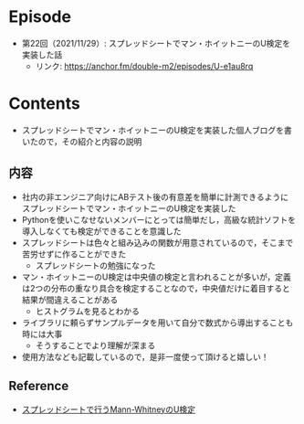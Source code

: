 # Episode
- 第22回（2021/11/29）: スプレッドシートでマン・ホイットニーのU検定を実装した話
  - リンク: https://anchor.fm/double-m2/episodes/U-e1au8rq

# Contents
- スプレッドシートでマン・ホイットニーのU検定を実装した個人ブログを書いたので，その紹介と内容の説明

## 内容
- 社内の非エンジニア向けにABテスト後の有意差を簡単に計測できるようにスプレッドシートでマン・ホイットニーのU検定を実装した
- Pythonを使いこなせないメンバーにとっては簡単だし，高級な統計ソフトを導入しなくても検定ができることを意識した
- スプレッドシートは色々と組み込みの関数が用意されているので，そこまで苦労せずに作ることができた
  - スプレッドシートの勉強になった
- マン・ホイットニーのU検定は中央値の検定と言われることが多いが，定義は2つの分布の重なり具合を検定することなので，中央値だけに着目すると結果が間違えることがある
  - ヒストグラムを見るとわかる
- ライブラリに頼らずサンプルデータを用いて自分で数式から導出することも時には大事
  - そうすることでより理解が深まる
- 使用方法なども記載しているので，是非一度使って頂けると嬉しい！

## Reference
- [スプレッドシートで行うMann-WhitneyのU検定](https://masatakashiwagi.github.io/portfolio/post/mann-whitney-utest-in-spreadsheet/)
